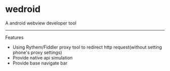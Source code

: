 wedroid
=======

A android webview developer tool

---
Features

* Using Rythem/Fiddler proxy tool to redirect http request(without setting phone's proxy settings)
* Provide native api simulation
* Provide base navigate bar
